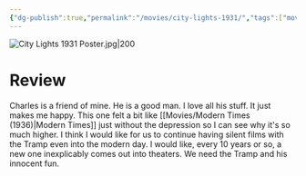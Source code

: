 ```yaml
---
{"dg-publish":true,"permalink":"/movies/city-lights-1931/","tags":["movies"],"created":"2024-06-18","updated":"2024-11-23"}
---
```



![City Lights 1931 Poster.jpg|200](/img/user/Attachments/City%20Lights%201931%20Poster.jpg)

# Review

Charles is a friend of mine. He is a good man. I love all his stuff. It just makes me happy. This one felt a bit like [[Movies/Modern Times (1936)\|Modern Times]] just without the depression so I can see why it's so much higher. I think I would like for us to continue having silent films with the Tramp even into the modern day. I would like, every 10 years or so, a new one inexplicably comes out into theaters. We need the Tramp and his innocent fun.
